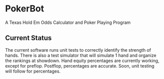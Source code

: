 # PokerBot
A Texas Hold Em Odds Calculator and Poker Playing Program

## Current Status

The current software runs unit tests to correctly identify the strength of hands. There is also a test simulator that will simulate 1 hand and organize the rankings at showdown. Hand equity percentages are currently working, except for preflop. Postflop, percentages are accurate. Soon, unit testing will follow for percentages.